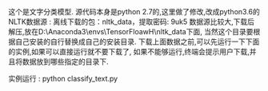 
这个是文字分类模型.
源代码本身是python 2.7的,这里做了修改,改成python3.6的
NLTK数据源 : 离线下载的包：nltk_data，提取密码: 9uk5
数据源比较大,下载后解压,放在D:\Anaconda3\envs\TensorFloawH\nltk_data下面,
当然这个目录要根据自己安装的自行替换成自己的安装目录.
下载上面数据之前,可以先运行一下下面的实例,如果可以直接运行就不要下载了,
如果不能够运行,终端会提示用户下载,并且将数据放到哪些指定的目录下.

实例运行 : python classify_text.py


